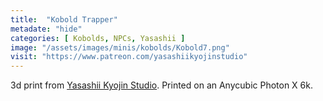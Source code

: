 ```yaml
---
title:  "Kobold Trapper"
metadate: "hide"
categories: [ Kobolds, NPCs, Yasashii ]
image: "/assets/images/minis/kobolds/Kobold7.png"
visit: "https://www.patreon.com/yasashiikyojinstudio"
---
```

3d print from [Yasashii Kyojin Studio](https://www.patreon.com/yasashiikyojinstudio). 
Printed on an Anycubic Photon X 6k.